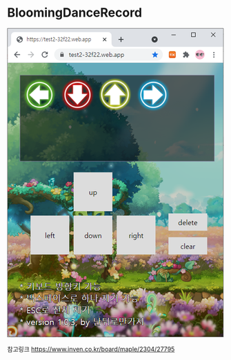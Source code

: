 # BloomingDanceRecord


<img src="캡챠.PNG"  width="502" height="714">

참고링크
https://www.inven.co.kr/board/maple/2304/27795
